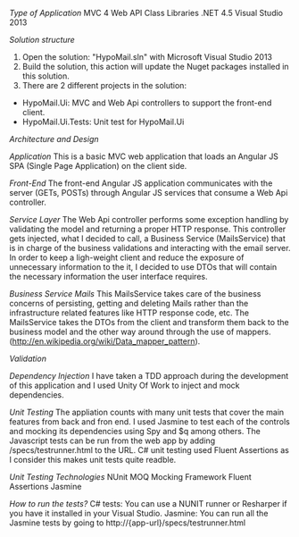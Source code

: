 *Type of Application*
MVC 4 
Web API
Class Libraries
.NET 4.5
Visual Studio 2013

*Solution structure*
1. Open the solution: "HypoMail.sln" with Microsoft Visual Studio 2013
2. Build the solution, this action will update the Nuget packages installed in this solution.
3. There are 2 different projects in the solution:
* HypoMail.Ui: MVC and Web Api controllers to support the front-end client.
* HypoMail.Ui.Tests: Unit test for HypoMail.Ui

*Architecture and Design*

*Application*
This is a basic MVC web application that loads an Angular JS SPA (Single Page Application) on the client side. 

*Front-End*
The front-end Angular JS application communicates with the server (GETs, POSTs) through Angular JS services that consume a Web Api controller.

*Service Layer*
The Web Api controller performs some exception handling by validating the model and returning a proper HTTP response. This controller gets injected, what I decided to call, a Business Service (MailsService) that is in charge of the business validations and interacting with the email server.
In order to keep a ligh-weight client and reduce the exposure of unnecessary information to the it, I decided to use DTOs that will contain the necessary information the user interface requires.

*Business Service Mails*
This MailsService takes care of the business concerns of persisting, getting and deleting Mails rather than the infrastructure related features like HTTP response code, etc.
The MailsService takes the DTOs from the client and transform them back to the business model and the other way around through the use of mappers. (http://en.wikipedia.org/wiki/Data_mapper_pattern).


*Validation*

*Dependency Injection*
I have taken a TDD approach during the development of this application and I used Unity Of Work to inject and mock dependencies.

*Unit Testing*
The appliation counts with many unit tests that cover the main features from back and fron end. 
I used Jasmine to test each of the controls and mocking its dependencies using Spy and $q among others. The Javascript tests can be run from the web app by adding /specs/testrunner.html to the URL.
C# unit testing used Fluent Assertions as I consider this makes unit tests quite readble.

*Unit Testing Technologies*
NUnit
MOQ Mocking Framework
Fluent Assertions 
Jasmine

*How to run the tests?*
C# tests: You can use a NUNIT runner or Resharper if you have it installed in your Visual Studio.
Jasmine: You can run all the Jasmine tests by going to http://{app-url}/specs/testrunner.html
